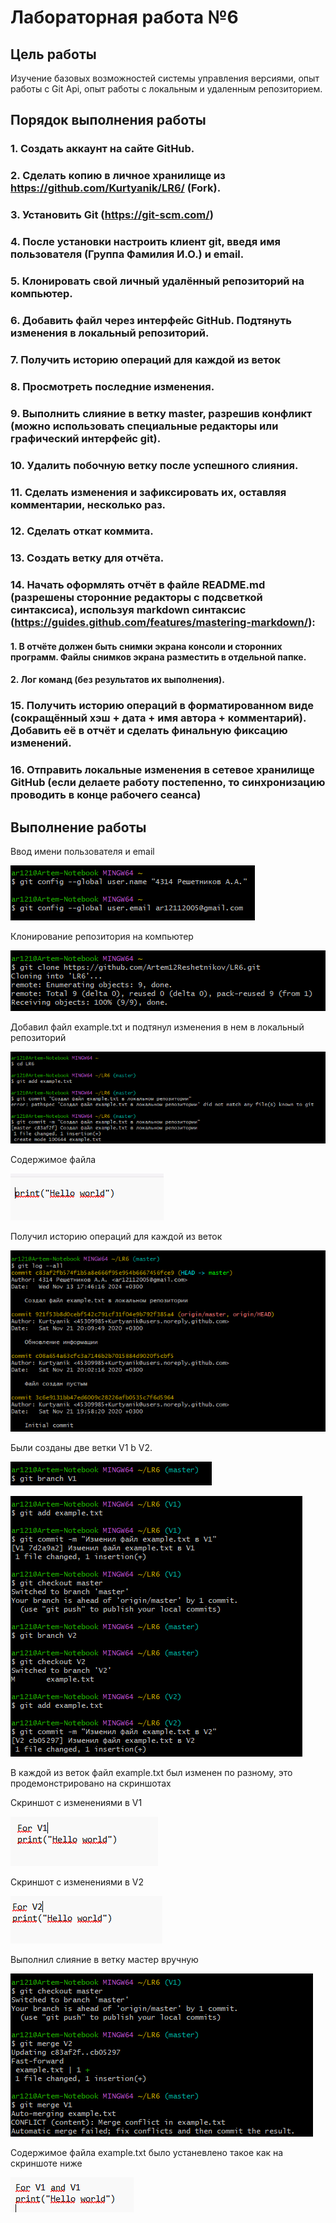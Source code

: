 # __Лабораторная работа №6__
## __Цель работы__
Изучение базовых возможностей системы управления версиями, опыт работы с Git Api, опыт работы с локальным и удаленным репозиторием. 
## __Порядок выполнения работы__
### 1. Создать аккаунт на сайте GitHub.
### 2. Сделать копию в личное хранилище из https://github.com/Kurtyanik/LR6/ (Fork).
### 3. Установить Git (https://git-scm.com/)
### 4. После установки настроить клиент git, введя имя пользователя (Группа Фамилия И.О.) и email.
### 5. Клонировать свой личный удалённый репозиторий на компьютер.
### 6. Добавить файл через интерфейс GitHub. Подтянуть изменения в локальный репозиторий. 
### 7. Получить историю операций для каждой из веток
### 8. Просмотреть последние изменения.
### 9. Выполнить слияние в ветку master, разрешив конфликт (можно использовать специальные редакторы или графический интерфейс git).
### 10. Удалить побочную ветку после успешного слияния.
### 11. Сделать изменения и зафиксировать их, оставляя комментарии, несколько раз. 
### 12. Сделать откат коммита.
### 13. Создать ветку для отчёта.
### 14. Начать оформлять отчёт в файле README.md (разрешены сторонние редакторы с подсветкой синтаксиса), используя markdown синтаксис (https://guides.github.com/features/mastering-markdown/): 
#### 1. В отчёте должен быть снимки экрана консоли и сторонних программ. Файлы снимков экрана разместить в отдельной папке. 
#### 2. Лог команд (без результатов их выполнения).
### 15. Получить историю операций в форматированном виде (сокращённый хэш + дата + имя автора + комментарий). Добавить её в отчёт и сделать финальную фиксацию изменений. 
### 16. Отправить локальные изменения в сетевое хранилище GitHub (если делаете работу постепенно, то синхронизацию проводить в конце рабочего сеанса)
## __Выполнение работы__
Ввод имени пользователя и email

![Ввод имени пользователя и email](/Images/Screenshot_1.png)


Клонирование репозитория на компьютер

![Ввод имени пользователя и email](/Images/Screenshot_2.png)


Добавил файл example.txt и подтянул изменения в нем в локальный репозиторий

![Ввод имени пользователя и email](/Images/Screenshot_3.png)

Содержимое файла

![Ввод имени пользователя и email](/Images/Screenshot_14.png)


Получил историю операций для каждой из веток

![Ввод имени пользователя и email](/Images/Screenshot_4.png)

Были созданы две ветки V1 b V2. 

![Ввод имени пользователя и email](/Images/Screenshot_6.png)

![Ввод имени пользователя и email](/Images/Screenshot_8.png)

В каждой из веток файл example.txt был изменен по разному, это продемонстрировано на скриншотах

Скриншот с изменениями в V1

![Ввод имени пользователя и email](/Images/Screenshot_15.png)

Скриншот с изменениями в V2

![Ввод имени пользователя и email](/Images/Screenshot_16.png)

Выполнил слияние в ветку мастер вручную

![Ввод имени пользователя и email](/Images/Screenshot_9.png)

Содержимое файла example.txt было устаневлено такое как на скриншоте ниже

![Ввод имени пользователя и email](/Images/Screenshot_17.png)


